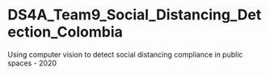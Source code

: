 # DS4A_Team9_Social_Distancing_Detection_Colombia
Using computer vision to detect social distancing compliance in public spaces - 2020
